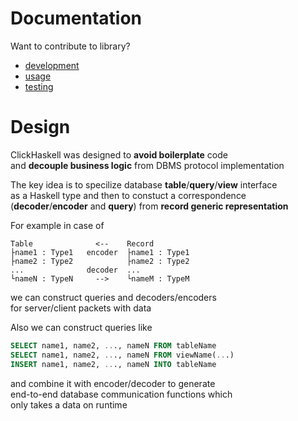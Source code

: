 # Documentation

Want to contribute to library?

- [development](/development)
- [usage](/usage)
- [testing](/testing)

# Design

ClickHaskell was designed to **avoid boilerplate** code\
and **decouple business logic** from DBMS protocol implementation

The key idea is to specilize database **table**/**query**/**view** interface\
as a Haskell type and then to constuct a correspondence\
(**decoder**/**encoder** and **query**) from **record generic representation**

For example in case of
```text
Table              <--    Record
├name1 : Type1   encoder  ├name1 : Type1
├name2 : Type2            ├name2 : Type2
...              decoder  ...        
└nameN : TypeN     -->    └nameM : TypeM
```
we can construct queries and decoders/encoders \
for server/client packets with data

Also we can construct queries like
```sql
SELECT name1, name2, ..., nameN FROM tableName
SELECT name1, name2, ..., nameN FROM viewName(...)
INSERT name1, name2, ..., nameN INTO tableName
```
and combine it with encoder/decoder to generate\
end-to-end database communication functions which\
only takes a data on runtime
